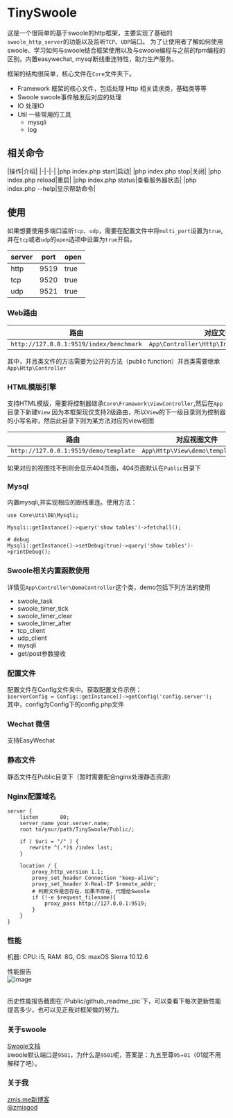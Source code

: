 # TinySwoole

这是一个很简单的基于swoole的http框架，主要实现了基础的`swoole_http_server`的功能以及监听`TCP`、`UDP`端口。
为了让使用者了解如何使用swoole、学习如何与swoole结合框架使用以及与swoole编程与之前的fpm编程的区别。内置easywechat,
mysql断线重连特性，助力生产服务。

框架的结构很简单，核心文件在`Core`文件夹下。
- Framework 框架的核心文件，包括处理 Http 相关请求类，基础类等等
- Swoole swoole事件触发后对应的处理
- IO 处理IO
- Util 一些常用的工具
    - mysqli
    - log


## 相关命令

|操作|介绍|
|-|-|-|
|php index.php start|启动|
|php index.php stop|关闭|
|php index.php reload|重启|
|php index.php status|查看服务器状态|
|php index.php --help|显示帮助命令|

## 使用

如果想要使用多端口监听`tcp`、`udp`，需要在配置文件中将`multi_port`设置为`true`,并在`tcp`或者`udp`的`open`选项中设置为`true`开启。<br />

|server|port|open|
|-|-|-|
|http|9519|true|
|tcp|9520|true|
|udp|9521|true|

### Web路由 

|路由|对应文件|方法名|
|-|-|-|
|`http://127.0.0.1:9519/index/benchmark`|`App\Controller\Http\IndexController.php`|`benchmark()`|

其中，并且类文件的方法需要为公开的方法（public function）并且类需要继承`App\Http\Controller`

### HTML模版引擎

支持HTML模版，需要将控制器继承`Core\Framework\ViewController`,然后在`App`目录下新建`View`
因为本框架现仅支持2级路由，所以`View`的下一级目录则为控制器的小写名称，然后此目录下则为某方法对应的view视图

|路由|对应视图文件|
|-|-|
|`http://127.0.0.1:9519/demo/template`|`App\Http\View\demo\template.php`|

如果对应的视图找不到则会显示404页面，404页面默认在`Public`目录下

### Mysql

内置mysqli,并实现相应的断线重连。使用方法：
```
use Core\Uti\DB\Mysqli;

Mysqli::getInstance()->query('show tables')->fetchall();

# debug
Mysqli::getInstance()->setDebug(true)->query('show tables')->printDebug();
```

### Swoole相关内置函数使用

详情见`App\Controller\DemoController`这个类，demo包括下列方法的使用
- swoole_task
- swoole_timer_tick
- swoole_timer_clear
- swoole_timer_after
- tcp_client
- udp_client
- mysqli
- get/post参数接收

### 配置文件

配置文件在Config文件夹中。获取配置文件示例：<br />
`$serverConfig = Config::getInstance()->getConfig('config.server');`<br />
其中，config为Config下的config.php文件


### Wechat 微信

支持EasyWechat

### 静态文件

静态文件在Public目录下（暂时需要配合nginx处理静态资源）

### Nginx配置域名

```
server {
    listen       80;
    server_name your.server.name;
    root to/your/path/TinySwoole/Public/;
    
    if ( $uri = "/" ) {
       rewrite ^(.*)$ /index last;
    }
    
    location / {
        proxy_http_version 1.1;
        proxy_set_header Connection "keep-alive";
        proxy_set_header X-Real-IP $remote_addr;
        # 判断文件是否存在，如果不存在，代理给Swoole
        if (!-e $request_filename){
            proxy_pass http://127.0.0.1:9519;
        }
    }
}
```

### 性能

机器: CPU: i5, RAM: 8G, OS: maxOS Sierra 10.12.6

性能报告 <br />
![image](https://github.com/zmisgod/TinySwoole/blob/master/Public/github_readme_pic/v3.png)

<br />
历史性能报告截图在`/Public/github_readme_pic`下，可以查看下每次更新性能提高多少，也可以见正我对框架做的努力。

### 关于swoole

<a href="https://wiki.swoole.com/">Swoole文档</a> <br />
swoole默认端口是`9501`，为什么是`9501`呢，答案是：九五至尊`95`+`01`（01就不用解释了吧）。

### 关于我

<a href="https://zmis.me/">zmis.me新博客</a><br />
<a href="https://weibo.com/zmisgod">@zmisgod</a>
